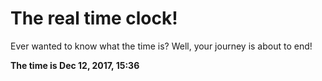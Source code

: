 # The real time clock!

Ever wanted to know what the time is? Well, your journey is about to end!

**The time is Dec 12, 2017, 15:36**